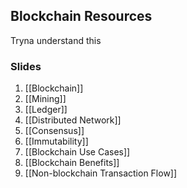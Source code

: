 ## Blockchain Resources

Tryna understand this

### Slides
1. [[Blockchain]]
2. [[Mining]]
3. [[Ledger]]
4. [[Distributed Network]]
5. [[Consensus]]
7. [[Immutability]]
9. [[Blockchain Use Cases]]
10. [[Blockchain Benefits]]
11. [[Non-blockchain Transaction Flow]]
